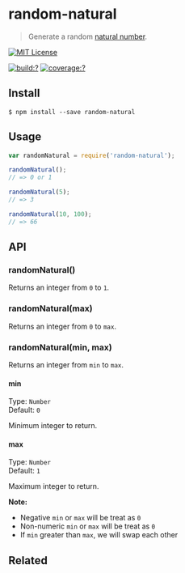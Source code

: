 # random-natural

> Generate a random [natural number](https://en.wikipedia.org/wiki/Natural_number).


[![MIT License](https://img.shields.io/badge/license-MIT_License-green.svg?style=flat-square)](https://github.com/bubkoo/random-natural/blob/master/LICENSE)

[![build:?](https://img.shields.io/travis/bubkoo/random-natural/master.svg?style=flat-square)](https://travis-ci.org/bubkoo/random-natural)
[![coverage:?](https://img.shields.io/coveralls/bubkoo/random-natural/master.svg?style=flat-square)](https://coveralls.io/github/bubkoo/random-natural)


## Install

```
$ npm install --save random-natural
```

## Usage

```js
var randomNatural = require('random-natural');

randomNatural();
// => 0 or 1

randomNatural(5);
// => 3

randomNatural(10, 100);
// => 66
```

## API

### randomNatural()

Returns an integer from `0` to `1`.

### randomNatural(max)

Returns an integer from `0` to `max`.

### randomNatural(min, max)

Returns an integer from `min` to `max`.

#### min

Type: `Number`  
Default: `0`

Minimum integer to return.

#### max

Type: `Number`  
Default: `1`

Maximum integer to return.

**Note:** 

- Negative `min` or `max` will be treat as `0`
- Non-numeric `min` or `max` will be treat as `0`
- If `min` greater than `max`, we will swap each other

## Related

